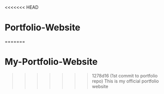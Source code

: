 <<<<<<< HEAD
# Portfolio-Website
=======
# My-Portfolio-Website
>>>>>>> 1278d16 (1st commit to portfolio repo)
This is my official portfolio website
